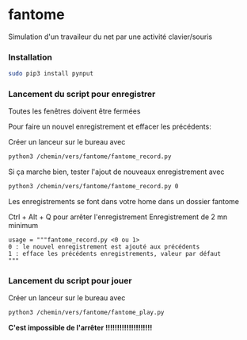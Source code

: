 # fantome

Simulation d'un travaileur du net par une activité clavier/souris

### Installation

```bash
sudo pip3 install pynput
```

### Lancement du script pour enregistrer

Toutes les fenêtres doivent être fermées

Pour faire un nouvel enregistrement et effacer les précédents:

Créer un lanceur sur le bureau avec

```bash
python3 /chemin/vers/fantome/fantome_record.py
```

Si ça marche bien, tester l'ajout de nouveaux enregistrement avec
```bash
python3 /chemin/vers/fantome/fantome_record.py 0
```

Les enregistrements se font dans votre home dans un dossier fantome

Ctrl + Alt + Q pour arrêter l'enregistrement
Enregistrement de 2 mn minimum

    usage = """fantome_record.py <0 ou 1>
    0 : le nouvel enregistrement est ajouté aux précédents
    1 : efface les précédents enregistrements, valeur par défaut
    """

### Lancement du script pour jouer

Créer un lanceur sur le bureau avec

```bash
python3 /chemin/vers/fantome/fantome_play.py
```

__C'est impossible de l'arrêter !!!!!!!!!!!!!!!!!!!!__
